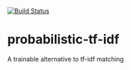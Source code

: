[![Build Status](https://travis-ci.org/mossadnik/probabilistic-tf-idf.svg?branch=master)](https://travis-ci.org/mossadnik/probabilistic-tf-idf)

# probabilistic-tf-idf

A trainable alternative to tf-idf matching

